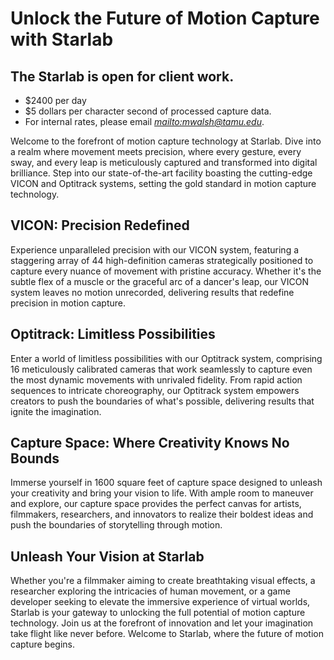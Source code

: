 # Unlock the Future of Motion Capture with Starlab

## The Starlab is open for client work. 
 
* $2400 per day
* $5 dollars per character second of processed capture data. 
* For internal rates, please email *<mailto:mwalsh@tamu.edu>*. 


Welcome to the forefront of motion capture technology at Starlab. Dive into a realm where movement meets precision, where every gesture, every sway, and every leap is meticulously captured and transformed into digital brilliance. Step into our state-of-the-art facility boasting the cutting-edge VICON and Optitrack systems, setting the gold standard in motion capture technology.

## VICON: Precision Redefined

Experience unparalleled precision with our VICON system, featuring a staggering array of 44 high-definition cameras strategically positioned to capture every nuance of movement with pristine accuracy. Whether it's the subtle flex of a muscle or the graceful arc of a dancer's leap, our VICON system leaves no motion unrecorded, delivering results that redefine precision in motion capture.

## Optitrack: Limitless Possibilities

Enter a world of limitless possibilities with our Optitrack system, comprising 16 meticulously calibrated cameras that work seamlessly to capture even the most dynamic movements with unrivaled fidelity. From rapid action sequences to intricate choreography, our Optitrack system empowers creators to push the boundaries of what's possible, delivering results that ignite the imagination.

<YoutubeEmbed embedId="8FdHmTMYNz4" />

## Capture Space: Where Creativity Knows No Bounds

Immerse yourself in 1600 square feet of capture space designed to unleash your creativity and bring your vision to life. With ample room to maneuver and explore, our capture space provides the perfect canvas for artists, filmmakers, researchers, and innovators to realize their boldest ideas and push the boundaries of storytelling through motion.

## Unleash Your Vision at Starlab

Whether you're a filmmaker aiming to create breathtaking visual effects, a researcher exploring the intricacies of human movement, or a game developer seeking to elevate the immersive experience of virtual worlds, Starlab is your gateway to unlocking the full potential of motion capture technology. Join us at the forefront of innovation and let your imagination take flight like never before. Welcome to Starlab, where the future of motion capture begins.